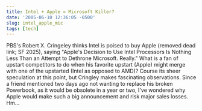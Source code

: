 ```yaml
---
title: Intel + Apple = Microsoft Killer?
date: '2005-06-10 12:36:05 -0500'
slug: intel_apple_mic
tags: [tech]
---
```


PBS's Robert X. Cringeley thinks Intel is poised to buy
Apple (removed dead link; SF 2025), saying "Apple's Decision to Use Intel Processors Is Nothing Less Than
an Attempt to Dethrone Microsoft. Really." What is a fan of upstart competitors
to do when his favorite upstart (Apple) might merge with one of the upstarted
(Intel as opposed to AMD)? Course its sheer speculation at this point, but
Cringley makes fascinating observations. Since a friend mentioned two days ago
not wanting to replace his broken Powerbook, as it would be obsolete in a year
or two, I've wondered why Apple would make such a big announcement and risk
major sales losses. Hm...
<!-- truncate -->
